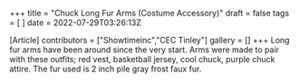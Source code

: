 +++
title = "Chuck Long Fur Arms (Costume Accessory)"
draft = false
tags = [ ]
date = 2022-07-29T03:26:13Z

[Article]
contributors = ["Showtimeinc","CEC Tinley"]
gallery = []
+++
Long fur arms have been around since the very start. Arms were made to pair with these outfits; red vest, basketball jersey, cool chuck, purple chuck attire. The fur used is 2 inch pile gray frost faux fur.